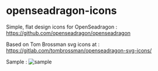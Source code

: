 # openseadragon-icons
Simple, flat design icons for OpenSeadragon : https://github.com/openseadragon/openseadragon

Based on Tom Brossman svg icons at : https://gitlab.com/tombrossman/openseadragon-svg-icons/

Sample :
![sample](https://user-images.githubusercontent.com/75787532/154523422-7b59d629-5299-4279-9f3e-db7a4e8aaa08.png)
